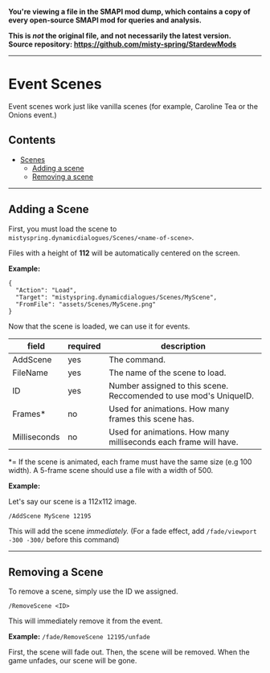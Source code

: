 **You're viewing a file in the SMAPI mod dump, which contains a copy of every open-source SMAPI mod
for queries and analysis.**

**This is _not_ the original file, and not necessarily the latest version.**  
**Source repository: https://github.com/misty-spring/StardewMods**

----


# Event Scenes
Event scenes work just like vanilla scenes (for example, Caroline Tea or the Onions event.)


## Contents

* [Scenes](#event-scenes)
  * [Adding a scene](#adding-a-scene)
  * [Removing a scene](#removing-a-scene)



----------


## Adding a Scene


First, you must load the scene to `mistyspring.dynamicdialogues/Scenes/<name-of-scene>`. 

Files with a height of **112** will be automatically centered on the screen.


**Example:**

```
{
  "Action": "Load",
  "Target": "mistyspring.dynamicdialogues/Scenes/MyScene",
  "FromFile": "assets/Scenes/MyScene.png"
}
```

Now that the scene is loaded, we can use it for events.

 field | required | description 
-------|----------|-----------------
 AddScene | yes | The command. 
 FileName | yes | The name of the scene to load. 
 ID | yes | Number assigned to this scene. Reccomended to use mod's UniqueID.
 Frames\* | no | Used for animations. How many frames this scene has. 
 Milliseconds | no | Used for animations. How many milliseconds each frame will have. 

\*= If the scene is animated, each frame must have the same size (e.g 100 width). A 5-frame scene should use a file with a width of 500.

**Example:**

Let's say our scene is a 112x112 image.

`/AddScene MyScene 12195`

This will add the scene *immediately.* 
(For a fade effect, add `/fade/viewport -300 -300/` before this command)

----------

## Removing a Scene

To remove a scene, simply use the ID we assigned.

`/RemoveScene <ID>`

This will immediately remove it from the event.

**Example:**
`/fade/RemoveScene 12195/unfade`

First, the scene will fade out. Then, the scene will be removed.
When the game unfades, our scene will be gone.
